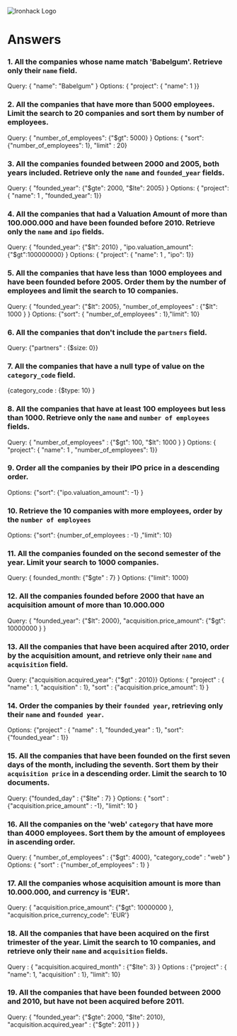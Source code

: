 ![Ironhack Logo](https://i.imgur.com/1QgrNNw.png)

# Answers

### 1. All the companies whose name match 'Babelgum'. Retrieve only their `name` field.

Query: { "name": "Babelgum" }
Options: { "project": { "name": 1 }}

### 2. All the companies that have more than 5000 employees. Limit the search to 20 companies and sort them by **number of employees**.

Query: { "number_of_employees": {"$gt": 5000} }
Options: { "sort": {"number_of_employees": 1}, "limit" : 20}

### 3. All the companies founded between 2000 and 2005, both years included. Retrieve only the `name` and `founded_year` fields.

Query: { "founded_year": {"$gte": 2000, "$lte": 2005} }
Options: { "project": { "name": 1 , "founded_year": 1}}

### 4. All the companies that had a Valuation Amount of more than 100.000.000 and have been founded before 2010. Retrieve only the `name` and `ipo` fields.

Query: { "founded_year": {"$lt": 2010} , "ipo.valuation_amount": {"$gt":100000000} }
Options: { "project": { "name": 1 , "ipo": 1}}

### 5. All the companies that have less than 1000 employees and have been founded before 2005. Order them by the number of employees and limit the search to 10 companies.

Query: { "founded_year": {"$lt": 2005}, "number_of_employees" : {"$lt": 1000 } }
Options: {"sort": { "number_of_employees" : 1},"limit": 10}

### 6. All the companies that don't include the `partners` field.

Query: {"partners" : {$size: 0}}


### 7. All the companies that have a null type of value on the `category_code` field.

{category_code : {$type: 10} }

### 8. All the companies that have at least 100 employees but less than 1000. Retrieve only the `name` and `number of employees` fields.

Query: { "number_of_employees" : {"$gt": 100, "$lt": 1000 } }
Options: { "project": { "name": 1 , "number_of_employees": 1}}

### 9. Order all the companies by their IPO price in a descending order.

Options: {"sort": {"ipo.valuation_amount": -1} }

### 10. Retrieve the 10 companies with more employees, order by the `number of employees`

Options: {"sort": {number_of_employees : -1} ,"limit": 10}

### 11. All the companies founded on the second semester of the year. Limit your search to 1000 companies.

Query: { founded_month: {"$gte" : 7} }
Options: {"limit": 1000}

### 12. All the companies founded before 2000 that have an acquisition amount of more than 10.000.000

Query: { "founded_year": {"$lt": 2000}, "acquisition.price_amount": {"$gt": 10000000 } }

### 13. All the companies that have been acquired after 2010, order by the acquisition amount, and retrieve only their `name` and `acquisition` field.

Query: {"acquisition.acquired_year": {"$gt" : 2010}}
Options: { "project" : { "name" : 1, "acquisition" : 1}, "sort" : {"acquisition.price_amount": 1} }

### 14. Order the companies by their `founded year`, retrieving only their `name` and `founded year`.

Options: {"project" : { "name" : 1, "founded_year" : 1}, "sort": {"founded_year" : 1}}

### 15. All the companies that have been founded on the first seven days of the month, including the seventh. Sort them by their `acquisition price` in a descending order. Limit the search to 10 documents.

Query: {"founded_day" : {"$lte" : 7} }
Options: { "sort" : {"acquisition.price_amount" : -1}, "limit": 10 }

### 16. All the companies on the 'web' `category` that have more than 4000 employees. Sort them by the amount of employees in ascending order.

Query: { "number_of_employees" : {"$gt": 4000}, "category_code" : "web" }
Options: { "sort" : {"number_of_employees" : 1} }

### 17. All the companies whose acquisition amount is more than 10.000.000, and currency is 'EUR'.

Query: { "acquisition.price_amount": {"$gt": 10000000 },  "acquisition.price_currency_code": 'EUR'}

### 18. All the companies that have been acquired on the first trimester of the year. Limit the search to 10 companies, and retrieve only their `name` and `acquisition` fields.

Query : { "acquisition.acquired_month" : {"$lte": 3} }
Options : {"project" : { "name": 1, "acquisition" : 1}, "limit": 10}

### 19. All the companies that have been founded between 2000 and 2010, but have not been acquired before 2011.

Query: { "founded_year": {"$gte": 2000, "$lte": 2010}, "acquisition.acquired_year" : {"$gte": 2011 }  }

